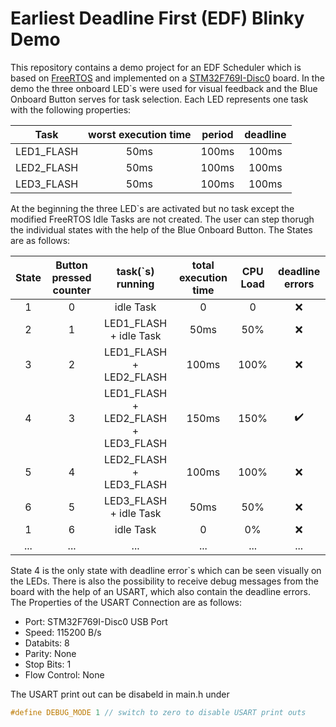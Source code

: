 # Earliest Deadline First (EDF) Blinky Demo

This repository contains a demo project for an EDF Scheduler which is based on [FreeRTOS](https://www.freertos.org/) and implemented on a [STM32F769I-Disc0](https://www.st.com/en/evaluation-tools/32f769idiscovery.html) board.
In the demo the three onboard LED`s were used for visual feedback and the Blue Onboard Button serves for task selection. Each LED represents one task with the following properties:

| Task          | worst execution time | period  | deadline |
|:-------------:|:--------------------:|:-------:|:--------:|
| LED1_FLASH    | 50ms                 | 100ms   | 100ms    |
| LED2_FLASH    | 50ms                 | 100ms   | 100ms    |
| LED3_FLASH    | 50ms                 | 100ms   | 100ms    |

At the beginning the three LED`s are activated but no task except the modified FreeRTOS Idle Tasks are not created.
The user can step thorugh the individual states with the help of the Blue Onboard Button. The States are as follows:

| State | Button pressed counter | task(`s) running                     | total execution time | CPU Load  | deadline errors   |
|:-----:|:----------------------:|:------------------------------------:|:--------------------:|:---------:|:-----------------:|
| 1     | 0                      | idle Task                            | 0                    | 0         |:x:                |
| 2     | 1                      | LED1_FLASH + idle Task               | 50ms                 | 50%       |:x:                |
| 3     | 2                      | LED1_FLASH + LED2_FLASH              | 100ms                | 100%      |:x:                |
| 4     | 3                      | LED1_FLASH + LED2_FLASH + LED3_FLASH | 150ms                | 150%      |:heavy_check_mark: |
| 5     | 4                      | LED2_FLASH + LED3_FLASH              | 100ms                | 100%      |:x:                |
| 6     | 5                      | LED3_FLASH + idle Task               | 50ms                 | 50%       |:x:                |
| 1     | 6                      | idle Task                            | 0                    | 0%        |:x:                |
| ...   | ...                    | ...                                  | ...                  | ...       | ...               |

State 4 is the only state with deadline error`s which can be seen visually on the LEDs. There is also the possibility to receive debug messages from the board with the help of an USART, which also contain the deadline errors. The Properties of the USART Connection are as follows:

- Port: STM32F769I-Disc0 USB Port 
- Speed: 115200 B/s
- Databits: 8
- Parity: None
- Stop Bits: 1
- Flow Control: None

The USART print out can be disabeld in main.h under 
```C
#define DEBUG_MODE 1 // switch to zero to disable USART print outs
```
